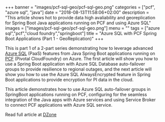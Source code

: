 +++
banner = "images/pcf-sql-geo/pcf-sql-geo.png"
categories = ["pcf", "azure sql", "java"]
date = "2018-08-13T11:58:06+02:00"
description = "This article shows hot to provide data high avaliability and  georeplication for  Spring Boot Java applications running on PCF and using Azure SQL"
images = ["images/pcf-sql-geo/pcf-sql-geo.png"]
menu = ""
tags = ["azure sql","pcf","cloud foundry","springboot"]
title = "Azure SQL with PCF Spring Boot Applications (Part 1 - GeoReplication)"
+++

This is part 1 of a 2-part series demonstrating how to leverage advanced [Azure SQL](https://azure.microsoft.com/en-ca/services/sql-database/) (PaaS) features from Java Spring Boot applications running on [PCF](https://pivotal.io/platform) (Pivotal CloudFoundry) on Azure. The first article will show you how to use a Spring Boot application with Azure SQL Database auto-failover groups to provide resilience to regional outages, and the next article will show you how to use the Azure SQL AlwaysEncrypted feature in Spring Boot applications to provide encryption for PI data in the cloud.

This article demonstrates how to use Azure SQL auto-failover groups in SpringBoot applications running on PCF, configuring  for the seamless integration of the Java apps with Azure services and using Service Broker to connect PCF applications with Azure SQL service.

Read full article at [DZone](https://dzone.com/articles/pcf-spring-boot-applications-using-azure-sql-part)


